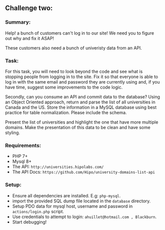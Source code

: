 ## Challenge two:

### Summary:

Help! a bunch of customers can't log in to our site! We need you to figure out why and fix it ASAP!

These customers also need a bunch of univeristy data from an API.

### Task:

For this task, you will need to look beyond the code and see what is stopping people from logging in to the site. Fix it so that everyone is able to log in with the same email and password they are currently using and, if you have time, suggest some improvements to the code logic. 

Secondly, can you consume an API and commit data to the database?
Using an Object Oriented approach, return and parse the list of all universities in Canada and the US.
Store the information in a MySQL database using best practice for table normalization. Please include the schema.

Present the list of universities and highlight the one that have more multiple domains.
Make the presentation of this data to be clean and have some styling.

### Requirements:

- PHP 7+
- Mysql 8+
- The API: `http://universities.hipolabs.com/`
- The API Docs: `https://github.com/Hipo/university-domains-list-api`

### Setup:

- Ensure all dependencies are installed. E.g: `php-mysql`.
- import the provided SQL dump file located in the `database` directory.
- Setup PDO data for mysql host, username and password in `actions/login.php` script.
- Use credentials to attempt to login: `ahuillet@hotmail.com , Blackburn`.
- Start debugging!
